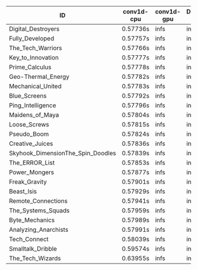 |ID|conv1d-cpu|conv1d-gpu|DWSPConv2D-gpu|gemm-gpu|avg|
|-|-|-|-|-|-|
|Digital_Destroyers|0.57736s|infs|infs|4.96181s|infs|
|Fully_Developed|0.57757s|infs|infs|5.02288s|infs|
|The_Tech_Warriors|0.57766s|infs|infs|4.98673s|infs|
|Key_to_Innovation|0.57777s|infs|infs|4.96676s|infs|
|Prime_Calculus|0.57778s|infs|infs|4.97977s|infs|
|Geo-Thermal_Energy|0.57782s|infs|infs|4.98625s|infs|
|Mechanical_United|0.57783s|infs|infs|4.98452s|infs|
|Blue_Screens|0.57792s|infs|infs|5.01216s|infs|
|Ping_Intelligence|0.57796s|infs|infs|4.99978s|infs|
|Maidens_of_Maya|0.57804s|infs|infs|4.99104s|infs|
|Loose_Screws|0.57815s|infs|infs|5.01578s|infs|
|Pseudo_Boom|0.57824s|infs|infs|4.98894s|infs|
|Creative_Juices|0.57836s|infs|infs|4.97921s|infs|
|Skyhook_DimensionThe_Spin_Doodles|0.57839s|infs|infs|4.99623s|infs|
|The_ERROR_List|0.57853s|infs|infs|4.98166s|infs|
|Power_Mongers|0.57877s|infs|infs|4.99372s|infs|
|Freak_Gravity|0.57901s|infs|infs|5.00576s|infs|
|Beast_Isis|0.57929s|infs|infs|4.96081s|infs|
|Remote_Connections|0.57941s|infs|infs|5.00628s|infs|
|The_Systems_Squads|0.57959s|infs|infs|4.99088s|infs|
|Byte_Mechanics|0.57989s|infs|infs|4.98232s|infs|
|Analyzing_Anarchists|0.57991s|infs|infs|5.01596s|infs|
|Tech_Connect|0.58039s|infs|infs|5.00266s|infs|
|Smalltalk_Dribble|0.59574s|infs|infs|4.95930s|infs|
|The_Tech_Wizards|0.63955s|infs|infs|5.20800s|infs|
